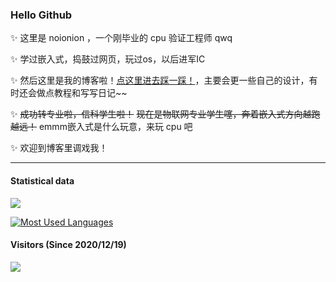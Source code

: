 ### Hello Github

<!--
**2X-ercha/2X-ercha** is a ✨ _special_ ✨ repository because its `README.md` (this file) appears on your GitHub profile.

Here are some ideas to get you started:

- 🔭 I’m currently working on ...
- 🌱 I’m currently learning ...
- 👯 I’m looking to collaborate on ...
- 🤔 I’m looking for help with ...
- 💬 Ask me about ...
- 📫 How to reach me: ...
- 😄 Pronouns: ...
- ⚡ Fun fact: ...
-->

✨ 这里是 noionion ，一个刚毕业的 cpu 验证工程师 qwq

✨ 学过嵌入式，捣鼓过网页，玩过os，以后进军IC

✨ 然后这里是我的博客啦！[点这里进去踩一踩！](https://noionion.top)，主要会更一些自己的设计，有时还会做点教程和写写日记~~

✨ ~~成功转专业啦，信科学生啦！~~ ~~现在是物联网专业学生噻，奔着嵌入式方向越跑越远！~~ emmm嵌入式是什么玩意，来玩 cpu 吧

✨ 欢迎到博客里调戏我！

--------

#### Statistical data

![](https://github-readme-stats.vercel.app/api?username=2X-ercha&show_icons=true&theme=tokyonight)

[![Most Used Languages](https://github-readme-stats.vercel.app/api/top-langs/?username=2X-ercha)](https://github.com/anuraghazra/github-readme-stats)

#### Visitors (Since 2020/12/19)

![](https://count.getloli.com/get/@2X-ercha?theme=gelbooru)
